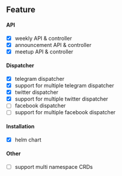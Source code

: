 ## Feature
#### API
- [x] weekly API & controller
- [x] announcement API & controller
- [x] meetup API & controller

#### Dispatcher
- [x] telegram dispatcher
- [x] support for multiple telegram dispatcher
- [x] twitter dispatcher
- [x] support for multiple twitter dispatcher
- [ ] facebook dispatcher
- [ ] support for multiple facebook dispatcher

#### Installation
- [x] helm chart

#### Other
- [ ] support multi namespace CRDs
